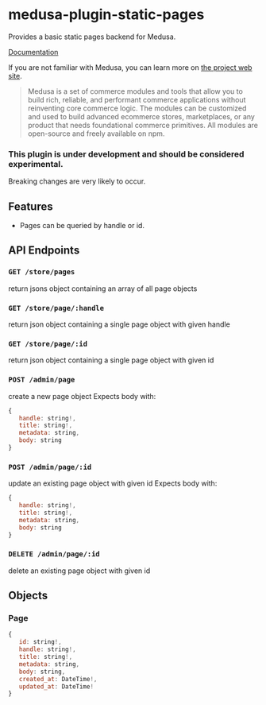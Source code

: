 # medusa-plugin-static-pages

Provides a basic static pages backend for Medusa. 

[Documentation](https://github.com/abdullah-afzal/medusa-plugin-page/blob/main/README.md)

If you are not familiar with Medusa, you can learn more on [the project web site](https://www.medusajs.com/).

> Medusa is a set of commerce modules and tools that allow you to build rich, reliable, and performant commerce applications without reinventing core commerce logic. The modules can be customized and used to build advanced ecommerce stores, marketplaces, or any product that needs foundational commerce primitives. All modules are open-source and freely available on npm.

### This plugin is under development and should be considered experimental.

Breaking changes are very likely to occur.

## Features
 
- Pages can be queried by handle or id.  


## API Endpoints

### `GET /store/pages`
return jsons object containing an array of all page objects

### `GET /store/page/:handle`
return json object containing a single page object with given handle


### `GET /store/page/:id`
return json object containing a single page object with given id

### `POST /admin/page`
create a new page object
Expects body with:
```js
{
   handle: string!,
   title: string!,
   metadata: string,
   body: string
}
```

### `POST /admin/page/:id`
update an existing page object with given id
Expects body with:
```js
{
   handle: string!,
   title: string!,
   metadata: string,
   body: string
}
```

### `DELETE /admin/page/:id`
delete an existing page object with given id

## Objects

### Page

```js
{
   id: string!,
   handle: string!,
   title: string!,
   metadata: string,
   body: string,
   created_at: DateTime!,
   updated_at: DateTime!
}
```
